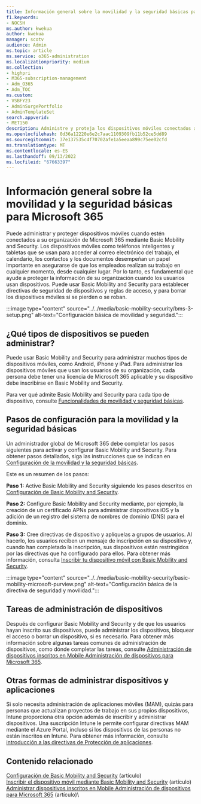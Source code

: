 ```yaml
---
title: Información general sobre la movilidad y la seguridad básicas para Microsoft 365
f1.keywords:
- NOCSH
ms.author: kwekua
author: kwekua
manager: scotv
audience: Admin
ms.topic: article
ms.service: o365-administration
ms.localizationpriority: medium
ms.collection:
- highpri
- M365-subscription-management
- Adm_O365
- Adm_TOC
ms.custom:
- VSBFY23
- AdminSurgePortfolio
- AdminTemplateSet
search.appverid:
- MET150
description: Administre y proteja los dispositivos móviles conectados a su organización de Microsoft 365 mediante la configuración y el uso de Basic Mobility and Security.
ms.openlocfilehash: 0d36a12220e6e2c7aac1109309fb11b52ce5dd89
ms.sourcegitcommit: 37e137535c4f70702afe1a5eeaa899c75ee02cfd
ms.translationtype: MT
ms.contentlocale: es-ES
ms.lasthandoff: 09/13/2022
ms.locfileid: "67663397"
---
```

# <a name="overview-of-basic-mobility-and-security-for-microsoft-365"></a>Información general sobre la movilidad y la seguridad básicas para Microsoft 365

Puede administrar y proteger dispositivos móviles cuando estén conectados a su organización de Microsoft 365 mediante Basic Mobility and Security. Los dispositivos móviles como teléfonos inteligentes y tabletas que se usan para acceder al correo electrónico del trabajo, el calendario, los contactos y los documentos desempeñan un papel importante en asegurarse de que los empleados realizan su trabajo en cualquier momento, desde cualquier lugar. Por lo tanto, es fundamental que ayude a proteger la información de su organización cuando los usuarios usan dispositivos. Puede usar Basic Mobility and Security para establecer directivas de seguridad de dispositivos y reglas de acceso, y para borrar los dispositivos móviles si se pierden o se roban.

:::image type="content" source="../../media/basic-mobility-security/bms-3-setup.png" alt-text="Configuración básica de movilidad y seguridad.":::

## <a name="what-types-of-devices-can-you-manage"></a>¿Qué tipos de dispositivos se pueden administrar?

Puede usar Basic Mobility and Security para administrar muchos tipos de dispositivos móviles, como Android, iPhone y iPad. Para administrar los dispositivos móviles que usan los usuarios de su organización, cada persona debe tener una licencia de Microsoft 365 aplicable y su dispositivo debe inscribirse en Basic Mobility and Security.

Para ver qué admite Basic Mobility and Security para cada tipo de dispositivo, consulte [Funcionalidades de movilidad y seguridad básicas](capabilities.md).

## <a name="setup-steps-for-basic-mobility-and-security"></a>Pasos de configuración para la movilidad y la seguridad básicas

Un administrador global de Microsoft 365 debe completar los pasos siguientes para activar y configurar Basic Mobility and Security. Para obtener pasos detallados, siga las instrucciones que se indican en [Configuración de la movilidad y la seguridad básicas](set-up.md). 

Este es un resumen de los pasos:

**Paso 1:** Active Basic Mobility and Security siguiendo los pasos descritos en [Configuración de Basic Mobility and Security](set-up.md).

**Paso 2:** Configure Basic Mobility and Security mediante, por ejemplo, la creación de un certificado APNs para administrar dispositivos iOS y la adición de un registro del sistema de nombres de dominio (DNS) para el dominio.

**Paso 3:** Cree directivas de dispositivo y aplíquelas a grupos de usuarios. Al hacerlo, los usuarios reciben un mensaje de inscripción en su dispositivo y, cuando han completado la inscripción, sus dispositivos están restringidos por las directivas que ha configurado para ellos. Para obtener más información, consulta [Inscribir tu dispositivo móvil con Basic Mobility and Security](enroll-your-mobile-device.md). 

:::image type="content" source="../../media/basic-mobility-security/basic-mobility-microsoft-purview.png" alt-text="Configuración básica de la directiva de seguridad y movilidad.":::

## <a name="device-management-tasks"></a>Tareas de administración de dispositivos

Después de configurar Basic Mobility and Security y de que los usuarios hayan inscrito sus dispositivos, puede administrar los dispositivos, bloquear el acceso o borrar un dispositivo, si es necesario. Para obtener más información sobre algunas tareas comunes de administración de dispositivos, como dónde completar las tareas, consulte [Administración de dispositivos inscritos en Mobile Administración de dispositivos para Microsoft 365](manage-enrolled-devices.md).

## <a name="other-ways-to-manage-devices-and-apps"></a>Otras formas de administrar dispositivos y aplicaciones

Si solo necesita administración de aplicaciones móviles (MAM), quizás para personas que actualizan proyectos de trabajo en sus propios dispositivos, Intune proporciona otra opción además de inscribir y administrar dispositivos. Una suscripción Intune le permite configurar directivas MAM mediante el Azure Portal, incluso si los dispositivos de las personas no están inscritos en Intune. Para obtener más información, consulte [introducción a las directivas de Protección de aplicaciones](/mem/intune/apps/app-protection-policy).

## <a name="related-content"></a>Contenido relacionado

[Configuración de Basic Mobility and Security](set-up.md) (artículo)\
[Inscribir el dispositivo móvil mediante Basic Mobility and Security](enroll-your-mobile-device.md) (artículo)\
[Administrar dispositivos inscritos en Mobile Administración de dispositivos para Microsoft 365](manage-enrolled-devices.md) (artículo)\
